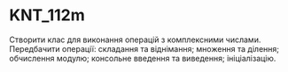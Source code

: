 # KNT_112m

Створити клас для виконання операцій з комплексними числами. Передбачити операції: складання та віднімання; множення та ділення; обчислення модулю; консольне введення та виведення; ініціалізацію.
